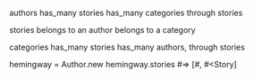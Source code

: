 authors
  has_many stories
  has_many categories through stories

stories
  belongs to an author
  belongs to a category

categories
  has_many stories
  has_many authors, through stories

hemingway = Author.new
hemingway.stories #=> [#<Story>, #<Story]
